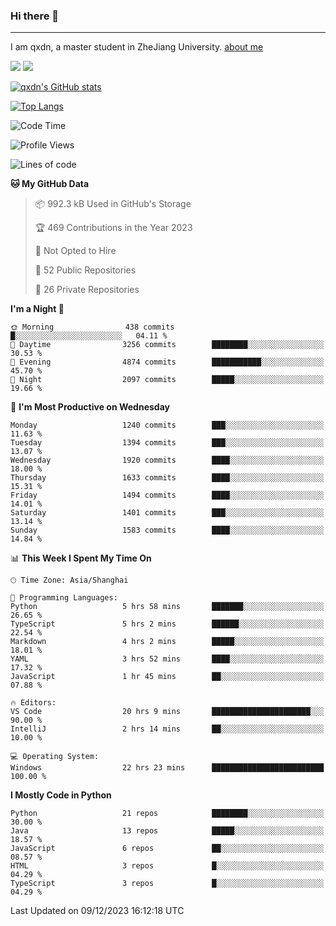 ### Hi there 👋
---

I am qxdn, a master student in ZheJiang University. [about me](https://qianxu.run/about/)

[![](https://img.shields.io/badge/blog-qxdn-brightgreen?style=for-the-badge&logo=hexo)](https://qianxu.run) [![](https://img.shields.io/badge/bilibili-qxdn-ff69b4?style=for-the-badge&logo=Bilibili)](https://space.bilibili.com/11674667)


[![qxdn's GitHub stats](https://github-readme-stats.vercel.app/api?username=qxdn&count_private=true&show_icons=true)](https://github.com/qxdn)

[![Top Langs](https://github-readme-stats.vercel.app/api/top-langs/?username=qxdn&layout=compact)](https://github.com/qxdn)

<!--START_SECTION:waka-->
![Code Time](http://img.shields.io/badge/Code%20Time-1%2C326%20hrs%2036%20mins-blue)

![Profile Views](http://img.shields.io/badge/Profile%20Views-14-blue)

![Lines of code](https://img.shields.io/badge/From%20Hello%20World%20I%27ve%20Written-11.1%20million%20lines%20of%20code-blue)

**🐱 My GitHub Data** 

> 📦 992.3 kB Used in GitHub's Storage 
 > 
> 🏆 469 Contributions in the Year 2023
 > 
> 🚫 Not Opted to Hire
 > 
> 📜 52 Public Repositories 
 > 
> 🔑 26 Private Repositories 
 > 
**I'm a Night 🦉** 

```text
🌞 Morning                438 commits         █░░░░░░░░░░░░░░░░░░░░░░░░   04.11 % 
🌆 Daytime                3256 commits        ████████░░░░░░░░░░░░░░░░░   30.53 % 
🌃 Evening                4874 commits        ███████████░░░░░░░░░░░░░░   45.70 % 
🌙 Night                  2097 commits        █████░░░░░░░░░░░░░░░░░░░░   19.66 % 
```
📅 **I'm Most Productive on Wednesday** 

```text
Monday                   1240 commits        ███░░░░░░░░░░░░░░░░░░░░░░   11.63 % 
Tuesday                  1394 commits        ███░░░░░░░░░░░░░░░░░░░░░░   13.07 % 
Wednesday                1920 commits        ████░░░░░░░░░░░░░░░░░░░░░   18.00 % 
Thursday                 1633 commits        ████░░░░░░░░░░░░░░░░░░░░░   15.31 % 
Friday                   1494 commits        ████░░░░░░░░░░░░░░░░░░░░░   14.01 % 
Saturday                 1401 commits        ███░░░░░░░░░░░░░░░░░░░░░░   13.14 % 
Sunday                   1583 commits        ████░░░░░░░░░░░░░░░░░░░░░   14.84 % 
```


📊 **This Week I Spent My Time On** 

```text
🕑︎ Time Zone: Asia/Shanghai

💬 Programming Languages: 
Python                   5 hrs 58 mins       ███████░░░░░░░░░░░░░░░░░░   26.65 % 
TypeScript               5 hrs 2 mins        ██████░░░░░░░░░░░░░░░░░░░   22.54 % 
Markdown                 4 hrs 2 mins        █████░░░░░░░░░░░░░░░░░░░░   18.01 % 
YAML                     3 hrs 52 mins       ████░░░░░░░░░░░░░░░░░░░░░   17.32 % 
JavaScript               1 hr 45 mins        ██░░░░░░░░░░░░░░░░░░░░░░░   07.88 % 

🔥 Editors: 
VS Code                  20 hrs 9 mins       ██████████████████████░░░   90.00 % 
IntelliJ                 2 hrs 14 mins       ██░░░░░░░░░░░░░░░░░░░░░░░   10.00 % 

💻 Operating System: 
Windows                  22 hrs 23 mins      █████████████████████████   100.00 % 
```

**I Mostly Code in Python** 

```text
Python                   21 repos            ████████░░░░░░░░░░░░░░░░░   30.00 % 
Java                     13 repos            █████░░░░░░░░░░░░░░░░░░░░   18.57 % 
JavaScript               6 repos             ██░░░░░░░░░░░░░░░░░░░░░░░   08.57 % 
HTML                     3 repos             █░░░░░░░░░░░░░░░░░░░░░░░░   04.29 % 
TypeScript               3 repos             █░░░░░░░░░░░░░░░░░░░░░░░░   04.29 % 
```




 Last Updated on 09/12/2023 16:12:18 UTC
<!--END_SECTION:waka-->

<!--
**qxdn/qxdn** is a ✨ _special_ ✨ repository because its `README.md` (this file) appears on your GitHub profile.

Here are some ideas to get you started:

- 🔭 I’m currently working on ...
- 🌱 I’m currently learning ...
- 👯 I’m looking to collaborate on ...
- 🤔 I’m looking for help with ...
- 💬 Ask me about ...
- 📫 How to reach me: ...
- 😄 Pronouns: ...
- ⚡ Fun fact: ...
-->

